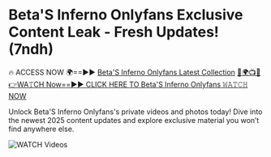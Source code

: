 # Beta'S Inferno Onlyfans Exclusive Content Leak - Fresh Updates! (7ndh)

🔥 ACCESS NOW 🌍==►► <a href="https://tinyurl.com/3fjeunct" rel="nofollow">Beta'S Inferno Onlyfans Latest Collection</a></h3>
[🔴🌍📺📱👉WA𝚃CH Now==►► CLICK HERE TO Beta'S Inferno Onlyfans 𝚆𝙰𝚃𝙲𝙷 NOW](https://tinyurl.com/3fjeunct)

Unlock Beta'S Inferno Onlyfans's private videos and photos today! Dive into the newest 2025 content updates and explore exclusive material you won’t find anywhere else.


<a href="https://tinyurl.com/3fjeunct" rel="nofollow" data-target="animated-image.originalLink"><img src="https://camo.githubusercontent.com/8a4f000d20f83aca3bf7ec5f350d767afa0574a8a352519fd8cfa583a6f93a33/68747470733a2f2f692e696d6775722e636f6d2f644a486b345a712e676966" alt="WATCH Videos" data-canonical-src="https://i.imgur.com/dJHk4Zq.gif" style="max-width: 100%; display: inline-block;" data-target="animated-image.originalImage"></a>

